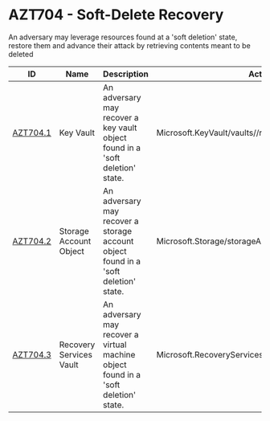 # AZT704 - Soft-Delete Recovery

An adversary may leverage resources found at a 'soft deletion' state, restore them and advance their attack by retrieving contents meant to be deleted


|ID                        |Name                           |Description                                                                   |Action                                            |Resources            |
|--------------------------|-------------------------------|------------------------------------------------------------------------------|--------------------------------------------------|---------------------|
|[AZT704.1](AZT704-1.md)   |Key Vault                 |An adversary may recover a key vault object found in a 'soft deletion' state.|Microsoft.KeyVault/vaults//restore     |Key Vault|
|[AZT704.2](AZT704-2.md)   |Storage Account Object |An adversary may recover a storage account object found in a 'soft deletion' state.|Microsoft.Storage/storageAccounts/blobServices/*\/*|Azure Storage Account|
|[AZT704.3](AZT704-2.md)   |Recovery Services Vault |An adversary may recover a virtual machine object found in a 'soft deletion' state.|Microsoft.RecoveryServices/Vaults/backupconfig/write|Azure Recovery Services Vault|

